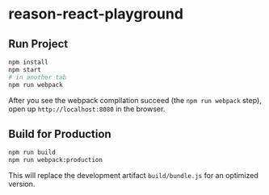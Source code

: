 reason-react-playground
=======================

## Run Project

```sh
npm install
npm start
# in another tab
npm run webpack
```
After you see the webpack compilation succeed (the `npm run webpack` step), open up `http://localhost:8080` in the browser.

## Build for Production

```sh
npm run build
npm run webpack:production
```

This will replace the development artifact `build/bundle.js` for an optimized version.
